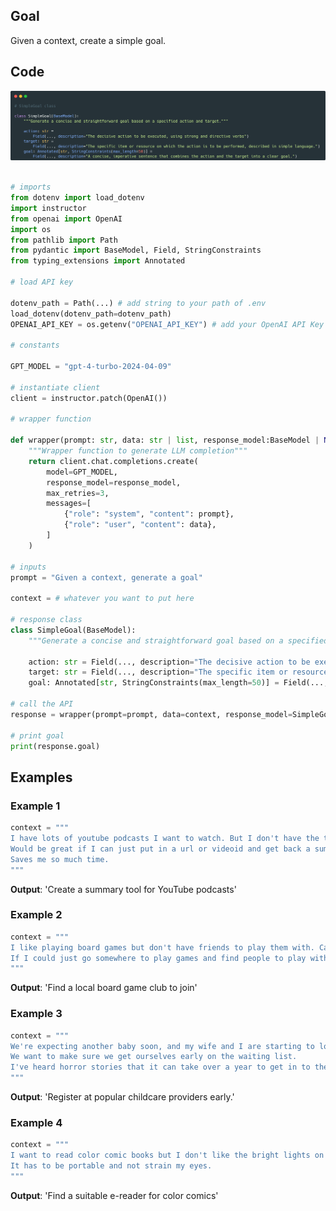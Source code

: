 ## Goal

Given a context, create a simple goal.

## Code

![code](assets/w1.png)

```python

# imports
from dotenv import load_dotenv
import instructor
from openai import OpenAI
import os
from pathlib import Path
from pydantic import BaseModel, Field, StringConstraints
from typing_extensions import Annotated

# load API key

dotenv_path = Path(...) # add string to your path of .env
load_dotenv(dotenv_path=dotenv_path)
OPENAI_API_KEY = os.getenv("OPENAI_API_KEY") # add your OpenAI API Key to .env

# constants

GPT_MODEL = "gpt-4-turbo-2024-04-09"

# instantiate client
client = instructor.patch(OpenAI())

# wrapper function

def wrapper(prompt: str, data: str | list, response_model:BaseModel | None = None):
    """Wrapper function to generate LLM completion"""
    return client.chat.completions.create(
        model=GPT_MODEL,
        response_model=response_model,
        max_retries=3,
        messages=[
            {"role": "system", "content": prompt},
            {"role": "user", "content": data},
        ]
    )

# inputs
prompt = "Given a context, generate a goal"

context = # whatever you want to put here

# response class
class SimpleGoal(BaseModel):
    """Generate a concise and straightforward goal based on a specified action and target."""

    action: str = Field(..., description="The decisive action to be executed, using strong and directive verbs")
    target: str = Field(..., description="The specific item or resource on which the action is to be performed, described in simple language.")
    goal: Annotated[str, StringConstraints(max_length=50)] = Field(..., description="A concise, imperative sentence that combines the action and the target into a clear goal.")

# call the API
response = wrapper(prompt=prompt, data=context, response_model=SimpleGoal)

# print goal
print(response.goal)

```

## Examples

### Example 1

```python
context = """
I have lots of youtube podcasts I want to watch. But I don't have the time to do so.
Would be great if I can just put in a url or videoid and get back a summary with all the main points.
Saves me so much time.
"""
```

**Output**: 'Create a summary tool for YouTube podcasts'

### Example 2

```python
context = """
I like playing board games but don't have friends to play them with. Can't play with family as we always fight.
If I could just go somewhere to play games and find people to play with it would be great
"""
```

**Output**: 'Find a local board game club to join'

### Example 3

```python
context = """
We're expecting another baby soon, and my wife and I are starting to look into childcare options.
We want to make sure we get ourselves early on the waiting list.
I've heard horror stories that it can take over a year to get in to the popular ones.
"""
```

**Output**: 'Register at popular childcare providers early.'

### Example 4

```py title="example 4""
context = """
I want to read color comic books but I don't like the bright lights on tablets and phones.
It has to be portable and not strain my eyes.
"""
```

**Output**: 'Find a suitable e-reader for color comics'
